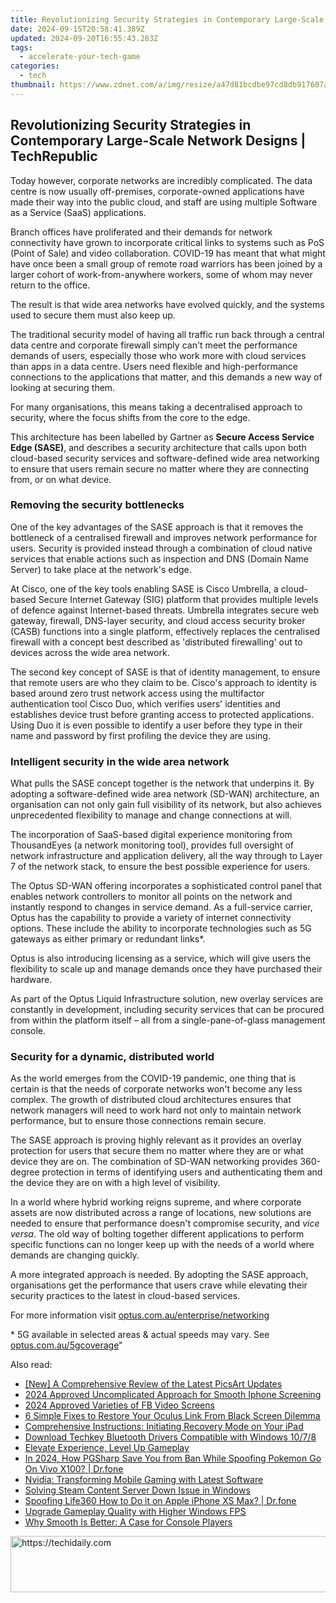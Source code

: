 ```yaml
---
title: Revolutionizing Security Strategies in Contemporary Large-Scale Network Designs | TechRepublic
date: 2024-09-15T20:58:41.389Z
updated: 2024-09-20T16:55:43.283Z
tags:
  - accelerate-your-tech-game
categories:
  - tech
thumbnail: https://www.zdnet.com/a/img/resize/a47d81bcdbe97cd8db917607ad720079c2699e30/2021/10/19/784c40d1-c3e8-43e4-ad4d-3dc68c5e8ecc/shutterstock-1006041130.jpg?width=170&height=128&fit=crop&auto=webp
---
```


## Revolutionizing Security Strategies in Contemporary Large-Scale Network Designs | TechRepublic

Today however, corporate networks are incredibly complicated. The data centre is now usually off-premises, corporate-owned applications have made their way into the public cloud, and staff are using multiple Software as a Service (SaaS) applications. 

Branch offices have proliferated and their demands for network connectivity have grown to incorporate critical links to systems such as PoS (Point of Sale) and video collaboration. COVID-19 has meant that what might have once been a small group of remote road warriors has been joined by a larger cohort of work-from-anywhere workers, some of whom may never return to the office.

The result is that wide area networks have evolved quickly, and the systems used to secure them must also keep up.

The traditional security model of having all traffic run back through a central data centre and corporate firewall simply can't meet the performance demands of users, especially those who work more with cloud services than apps in a data centre. Users need flexible and high-performance connections to the applications that matter, and this demands a new way of looking at securing them.

For many organisations, this means taking a decentralised approach to security, where the focus shifts from the core to the edge. 

This architecture has been labelled by Gartner as **Secure Access Service Edge (SASE)**, and describes a security architecture that calls upon both cloud-based security services and software-defined wide area networking to ensure that users remain secure no matter where they are connecting from, or on what device.

### **Removing the security bottlenecks**

One of the key advantages of the SASE approach is that it removes the bottleneck of a centralised firewall and improves network performance for users. Security is provided instead through a combination of cloud native services that enable actions such as inspection and DNS (Domain Name Server) to take place at the network's edge.

At Cisco, one of the key tools enabling SASE is Cisco Umbrella, a cloud-based Secure Internet Gateway (SIG) platform that provides multiple levels of defence against Internet-based threats. Umbrella integrates secure web gateway, firewall, DNS-layer security, and cloud access security broker (CASB) functions into a single platform, effectively replaces the centralised firewall with a concept best described as 'distributed firewalling' out to devices across the wide area network.

The second key concept of SASE is that of identity management, to ensure that remote users are who they claim to be. Cisco's approach to identity is based around zero trust network access using the multifactor authentication tool Cisco Duo, which verifies users' identities and establishes device trust before granting access to protected applications. Using Duo it is even possible to identify a user before they type in their name and password by first profiling the device they are using.

### **Intelligent security in the wide area network**

What pulls the SASE concept together is the network that underpins it. By adopting a software-defined wide area network (SD-WAN) architecture, an organisation can not only gain full visibility of its network, but also achieves unprecedented flexibility to manage and change connections at will. 

The incorporation of SaaS-based digital experience monitoring from ThousandEyes (a network monitoring tool), provides full oversight of network infrastructure and application delivery, all the way through to Layer 7 of the network stack, to ensure the best possible experience for users.

The Optus SD-WAN offering incorporates a sophisticated control panel that enables network controllers to monitor all points on the network and instantly respond to changes in service demand. As a full-service carrier, Optus has the capability to provide a variety of internet connectivity options. These include the ability to incorporate technologies such as 5G gateways as either primary or redundant links\*.

Optus is also introducing licensing as a service, which will give users the flexibility to scale up and manage demands once they have purchased their hardware. 

As part of the Optus Liquid Infrastructure solution, new overlay services are constantly in development, including security services that can be procured from within the platform itself – all from a single-pane-of-glass management console.

### **Security for a dynamic, distributed world**

As the world emerges from the COVID-19 pandemic, one thing that is certain is that the needs of corporate networks won't become any less complex. The growth of distributed cloud architectures ensures that network managers will need to work hard not only to maintain network performance, but to ensure those connections remain secure.

The SASE approach is proving highly relevant as it provides an overlay protection for users that secure them no matter where they are or what device they are on. The combination of SD-WAN networking provides 360-degree protection in terms of identifying users and authenticating them and the device they are on with a high level of visibility.

In a world where hybrid working reigns supreme, and where corporate assets are now distributed across a range of locations, new solutions are needed to ensure that performance doesn't compromise security, and _vice versa_. The old way of bolting together different applications to perform specific functions can no longer keep up with the needs of a world where demands are changing quickly.

A more integrated approach is needed. By adopting the SASE approach, organisations get the performance that users crave while elevating their security practices to the latest in cloud-based services.

For more information visit [optus.com.au/enterprise/networking](https://www.optus.com.au/enterprise/networking)

\* 5G available in selected areas & actual speeds may vary. See [optus.com.au/5gcoverage](https://www.optus.com.au/about/network/coverage)"

<ins class="adsbygoogle"
     style="display:block"
     data-ad-format="autorelaxed"
     data-ad-client="ca-pub-7571918770474297"
     data-ad-slot="1223367746"></ins>

<ins class="adsbygoogle"
     style="display:block"
     data-ad-client="ca-pub-7571918770474297"
     data-ad-slot="8358498916"
     data-ad-format="auto"
     data-full-width-responsive="true"></ins>

<span class="atpl-alsoreadstyle">Also read:</span>
<div><ul>
<li><a href="https://extra-tips.techidaily.com/new-a-comprehensive-review-of-the-latest-picsart-updates/"><u>[New] A Comprehensive Review of the Latest PicsArt Updates</u></a></li>
<li><a href="https://video-capture.techidaily.com/2024-approved-uncomplicated-approach-for-smooth-iphone-screening/"><u>2024 Approved Uncomplicated Approach for Smooth Iphone Screening</u></a></li>
<li><a href="https://facebook-clips.techidaily.com/2024-approved-varieties-of-fb-video-screens/"><u>2024 Approved Varieties of FB Video Screens</u></a></li>
<li><a href="https://win-solutions.techidaily.com/6-simple-fixes-to-restore-your-oculus-link-from-black-screen-dilemma/"><u>6 Simple Fixes to Restore Your Oculus Link From Black Screen Dilemma</u></a></li>
<li><a href="https://fox-that.techidaily.com/comprehensive-instructions-initiating-recovery-mode-on-your-ipad/"><u>Comprehensive Instructions: Initiating Recovery Mode on Your iPad</u></a></li>
<li><a href="https://driver-download.techidaily.com/download-techkey-bluetooth-drivers-compatible-with-windows-1078/"><u>Download Techkey Bluetooth Drivers Compatible with Windows 10/7/8</u></a></li>
<li><a href="https://games-able.techidaily.com/elevate-experience-level-up-gameplay/"><u>Elevate Experience, Level Up Gameplay</u></a></li>
<li><a href="https://change-location.techidaily.com/in-2024-how-pgsharp-save-you-from-ban-while-spoofing-pokemon-go-on-vivo-x100-drfone-by-drfone-virtual-android/"><u>In 2024, How PGSharp Save You from Ban While Spoofing Pokemon Go On Vivo X100? | Dr.fone</u></a></li>
<li><a href="https://games-able.techidaily.com/nvidia-transforming-mobile-gaming-with-latest-software/"><u>Nvidia: Transforming Mobile Gaming with Latest Software</u></a></li>
<li><a href="https://games-able.techidaily.com/solving-steam-content-server-down-issue-in-windows/"><u>Solving Steam Content Server Down Issue in Windows</u></a></li>
<li><a href="https://fake-location.techidaily.com/spoofing-life360-how-to-do-it-on-apple-iphone-xs-max-drfone-by-drfone-virtual-ios/"><u>Spoofing Life360 How to Do it on Apple iPhone XS Max? | Dr.fone</u></a></li>
<li><a href="https://games-able.techidaily.com/upgrade-gameplay-quality-with-higher-windows-fps/"><u>Upgrade Gameplay Quality with Higher Windows FPS</u></a></li>
<li><a href="https://games-able.techidaily.com/why-smooth-is-better-a-case-for-console-players/"><u>Why Smooth Is Better: A Case for Console Players</u></a></li>
</ul></div>

<!-- affiliate ads begin -->
<a href="https://appsumo.8odi.net/c/5597632/2075476/7443" target="_top" id="2075476">
  <img src="//a.impactradius-go.com/display-ad/7443-2075476" border="0" alt="https://techidaily.com" width="728" height="90"/>
</a>
<img height="0" width="0" src="https://appsumo.8odi.net/i/5597632/2075476/7443" style="position:absolute;visibility:hidden;" border="0" />
<!-- affiliate ads end -->

